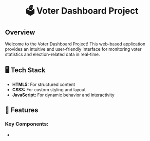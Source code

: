 <h1 align="center">🗳️ Voter Dashboard Project</h1>

<h2>Overview</h2>
<p>Welcome to the Voter Dashboard Project! This web-based application provides an intuitive and user-friendly interface for monitoring voter statistics and election-related data in real-time.</p>

<h2>🖥️ Tech Stack</h2>
<ul>
  <li><b>HTML5:</b> For structured content</li>
  <li><b>CSS3:</b> For custom styling and layout</li>
  <li><b>JavaScript:</b> For dynamic behavior and interactivity</li>
</ul>

<h2>🚀 Features</h2>
<h3>Key Components:</h3>
<ul>
  <li><b
